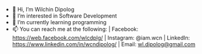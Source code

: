 - 👋 Hi, I’m Wilchin Dipolog
- 👀 I’m interested in Software Development
- 🌱 I’m currently learning programming
- 📫 You can reach me at the following: 
| Facebook: https://web.facebook.com/wlcdplg/ | Instagram: @iam.wcn | LinkedIn: https://www.linkedin.com/in/wcndipolog/ | Email: wl.dipolog@gmail.com
